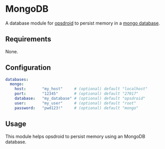 # MongoDB

A database module for [opsdroid](https://github.com/opsdroid/opsdroid) to persist memory in a [mongo database](https://www.mongodb.com/).

## Requirements

None.

## Configuration

```yaml
databases:
  mongo:
    host:       "my_host"     # (optional) default "localhost"
    port:       "12345"       # (optional) default "27017"
    database:   "my_database" # (optional) default "opsdroid"
    user:       "my_user"     # (optional) default "root"
    password:   "pwd123!"     # (optional) default "mongo"
```

## Usage
This module helps opsdroid to persist memory using an MongoDB database.
